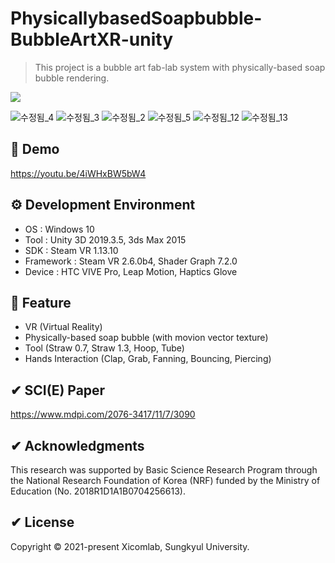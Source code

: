 # PhysicallybasedSoapbubble-BubbleArtXR-unity
> This project is a bubble art fab-lab system with physically-based soap bubble rendering.
<p>
  <a><img src="https://img.shields.io/badge/unity3d-2019.3.5-blue?style=flat-square&logo=unity"></a>
</p>

![수정됨_4](https://user-images.githubusercontent.com/61134850/127846778-c5283c96-5862-4ddd-b937-64bc0075995b.jpg)
![수정됨_3](https://user-images.githubusercontent.com/61134850/127846772-f406aec5-13e8-4351-bd78-0e6134253672.jpg)
![수정됨_2](https://user-images.githubusercontent.com/61134850/127846783-f10f29f1-d62c-435b-8e19-d6b019828d04.jpg)
![수정됨_5](https://user-images.githubusercontent.com/61134850/127846785-c95d41cb-2278-4343-992e-beebc3709403.jpg)
![수정됨_12](https://user-images.githubusercontent.com/61134850/127846910-fdba9bdc-e5d5-40c2-bc38-275069240ce7.jpg)
![수정됨_13](https://user-images.githubusercontent.com/61134850/127846914-4743c58f-e419-4c3a-b2ad-765fe28b47fb.jpg)

## 📢 Demo
https://youtu.be/4iWHxBW5bW4

## ⚙ Development Environment
 * OS : Windows 10
 * Tool : Unity 3D 2019.3.5, 3ds Max 2015
 * SDK : Steam VR 1.13.10
 * Framework : Steam VR 2.6.0b4, Shader Graph 7.2.0
 * Device : HTC VIVE Pro, Leap Motion, Haptics Glove

## 🚀 Feature
 * VR (Virtual Reality)
 * Physically-based soap bubble (with movion vector texture)
 * Tool (Straw 0.7, Straw 1.3, Hoop, Tube)
 * Hands Interaction (Clap, Grab, Fanning, Bouncing, Piercing)

## ✔ SCI(E) Paper
https://www.mdpi.com/2076-3417/11/7/3090

## ✔ Acknowledgments
This research was supported by Basic Science Research Program through the National Research Foundation of Korea (NRF) funded by the Ministry of Education (No. 2018R1D1A1B0704256613).

## ✔ License
Copyright © 2021-present Xicomlab, Sungkyul University.
